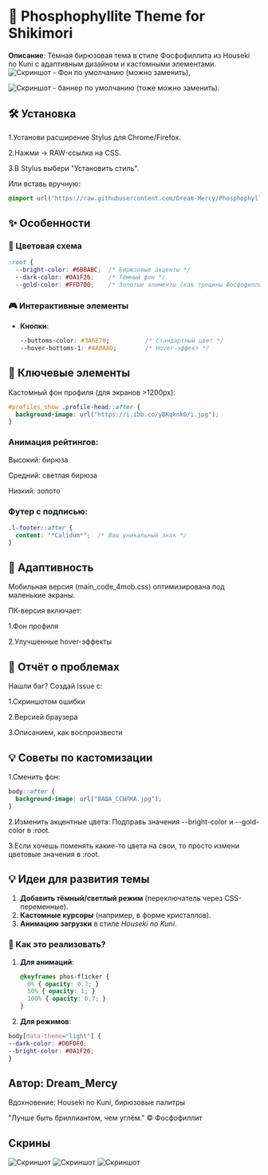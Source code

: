 # 🌌 Phosphophyllite Theme for Shikimori

**Описание**: Тёмная бирюзовая тема в стиле Фосфофиллита из Houseki no Kuni с адаптивным дизайном и кастомными элементами.
![Скриншот](https://i.ibb.co/ZpDmGXRZ/cb1002a96dc0af68483f6569193cfda0.jpg) - Фон по умолчанию (можно заменить),

![Скриншот](https://i.ibb.co/s9cybFjC/i.jpg) - баннер по умолчанию (тоже можно заменить).
## 🛠 Установка
1.Установи расширение Stylus для Chrome/Firefox.

2.Нажми → RAW-ссылка на CSS.

3.В Stylus выбери "Установить стиль".

Или вставь вручную:
```css
@import url("https://raw.githubusercontent.com/Dream-Mercy/Phosphophyllite-theme/main/theme.css");
```
## ✨ Особенности
### 🎨 Цветовая схема
```css
:root {
  --bright-color: #6BBABC;  /* Бирюзовые акценты */
  --dark-color: #0A1F26;    /* Тёмный фон */
  --gold-color: #FFD700;    /* Золотые элементы (как трещины Фосфофиллита) */
```

### 🎮 Интерактивные элементы  
- **Кнопки**:  
  ```css
  --buttoms-color: #3A6E70;          /* Стандартный цвет */
  --hover-bottoms-1: #4A8A8D;        /* Hover-эффект */
  ```
## 🌟 Ключевые элементы
Кастомный фон профиля (для экранов >1200px):
```css
#profiles_show .profile-head::after {
  background-image: url("https://i.ibb.co/yBKqknk0/i.jpg");
}
```
### Анимация рейтингов:
Высокий: бирюза

Средний: светлая бирюза

Низкий: золото

### Футер с подписью:
```css
.l-footer::after {
  content: "*Calidum*";  /* Ваш уникальный знак */
}
```
## 📱 Адаптивность
Мобильная версия (main_code_4mob.css) оптимизирована под маленькие экраны.

ПК-версия включает:

1.Фон профиля

2.Улучшенные hover-эффекты
## 🐛 Отчёт о проблемах
Нашли баг? Создай Issue с:

1.Скриншотом ошибки

2.Версией браузера

3.Описанием, как воспроизвести
## 💡 Советы по кастомизации
1.Сменить фон: 
```css
body::after {
  background-image: url("ВАША_ССЫЛКА.jpg");
}
```
2.Изменить акцентные цвета:
Подправь значения --bright-color и --gold-color в :root. 

3.Если хочешь поменять какие-то цвета на свои, то просто измени цветовые значения в :root.
## **💡 Идеи для развития темы**  
1. **Добавить тёмный/светлый режим** (переключатель через CSS-переменные).  
2. **Кастомные курсоры** (например, в форме кристаллов).  
3. **Анимацию загрузки** в стиле *Houseki no Kuni*.  

### **📌 Как это реализовать?**  
1. **Для анимаций**:  
   ```css
   @keyframes phos-flicker {
     0% { opacity: 0.7; }
     50% { opacity: 1; }
     100% { opacity: 0.7; }
   }

2. **Для режимов**:
  ```css
body[data-theme="light"] {
  --dark-color: #D0F0F0;
  --bright-color: #0A1F26;
}
 ```
## Автор: Dream_Mercy
Вдохновение: Houseki no Kuni, бирюзовые палитры

"Лучше быть бриллиантом, чем углём." © Фосфофиллит
## Скрины  
![Скриншот](https://i.ibb.co/7xF0dnnv/photo-2025-04-23-15-11-43.jpg)
![Скриншот](https://i.ibb.co/d0qsMZ8C/photo-2025-04-23-15-11-33.jpg)
![Скриншот](https://i.ibb.co/PGZXrVCX/photo-2025-04-23-15-11-40.jpg) 
